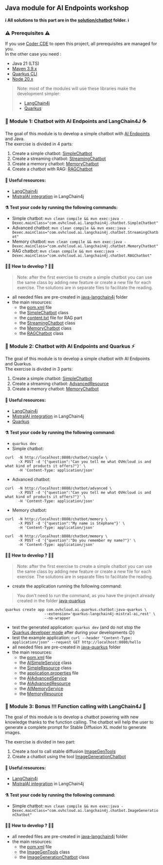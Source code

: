 ## Java module for AI Endpoints workshop

**ℹ️ All solutions to this part are in the [solution/chatbot](../../solutions/chatbot/) folder. ℹ️**

### ⚠️ Prerequisites ⚠️

If you use [Coder CDE](https://coder.com/) to open this project, all prerequisites are managed for you.  
In the other case you need : 
 - Java 21 (LTS)
 - [Maven 3.9.x](https://maven.apache.org/download.cgi)
 - [Quarkus CLI](https://quarkus.io/guides/cli-tooling)
 - [Node 20.x](https://nodejs.org/en/download/)

> Note: most of the modules will use these libraries make the development simpler: 
>  - [LangChain4j](https://docs.langchain4j.dev/intro/)
>  - [Quarkus](https://quarkus.io/)

### 🤖 Module 1: Chatbot with AI Endpoints and LangChain4J ☕️

The goal of this module is to develop a simple chatbot with [AI Endpoints](https://endpoints.ai.cloud.ovh.net/) and Java.  
The exercise is divided in 4 parts:
1. Create a simple chatbot: [SimpleChatbot](./java-langchain4j/src/main/java/com/ovhcloud/ai/langchain4j/chatbot/SimpleChatbot.java)
1. Create a streaming chatbot: [StreamingChatbot](./java-langchain4j/src/main/java/com/ovhcloud/ai/langchain4j/chatbot/StreamingChatbot.java)
1. Create a memory chatbot: [MemoryChatbot](./java-langchain4j/src/main/java/com/ovhcloud/ai/langchain4j/chatbot/MemoryChatbot.java)
1. Create a chatbot with RAG: [RAGChatbot](./java-langchain4j/src/main/java/com/ovhcloud/ai/langchain4j/chatbot/RAGChatbot.java)

#### 🔗 Useful resources:
 - [LangChain4j](https://docs.langchain4j.dev/get-started)
 - [MistralAI integration](https://docs.langchain4j.dev/integrations/language-models/mistral-ai) in LangChain4j

#### ⚗️ Test your code by running the following commands: 
 - Simple chatbot: `mvn clean compile && mvn exec:java -Dexec.mainClass="com.ovhcloud.ai.langchain4j.chatbot.SimpleChatbot"`
 - Advanced chatbot: `mvn clean compile && mvn exec:java -Dexec.mainClass="com.ovhcloud.ai.langchain4j.chatbot.StreamingChatbot"`
 - Memory chatbot: `mvn clean compile && mvn exec:java -Dexec.mainClass="com.ovhcloud.ai.langchain4j.chatbot.MemoryChatbot"`
 - RAG chatbot: `mvn clean compile && mvn exec:java -Dexec.mainClass="com.ovhcloud.ai.langchain4j.chatbot.RAGChatbot"`

#### 👩‍💻 How to develop ? 🧑‍💻

>Note: after the first exercise to create a simple chatbot you can use the same class by adding new feature or create a new file for each exercise.
>The solutions are in separate files to facilitate the reading.

  - all needed files are pre-created in [java-langchain4j](./java-langchain4j/) folder
  - the main resources:
    - the [pom.xml](./java-langchain4j/pom.xml) file
    - the [SimpleChatbot](./java-langchain4j/src/main/java/com/ovhcloud/ai/langchain4j/chatbot/SimpleChatbot.java) class
    - the [content.txt](./java-langchain4j/src/resources/rag-files/content.txt) file for RAG part
    - the [StreamingChatbot](./java-langchain4j/src/main/java/com/ovhcloud/ai/langchain4j/chatbot/StreamingChatbot.java) class
    - the [MemoryChatbot](./java-langchain4j/src/main/java/com/ovhcloud/ai/langchain4j/chatbot/MemoryChatbot.java) class
    - the [RAGChatbot](./java-langchain4j/src/main/java/com/ovhcloud/ai/langchain4j/chatbot/RAGChatbot.java) class

### 🤖 Module 2: Chatbot with AI Endpoints and Quarkus ⚡️

The goal of this module is to develop a simple chatbot with AI Endpoints and Quarkus.  
The exercise is divided in 3 parts:
1. Create a simple chatbot: [SimpleChatbot](./java-quarkus/src/main/java/com/ovhcloud/ai/quarkus/chatbot/SimpleResource.java)
1. Create a streaming chatbot: [AdvancedResource](./java-quarkus/src/main/java/com/ovhcloud/ai/quarkus/chatbot/AdvancedResource.java)
1. Create a memory chatbot: [MemoryChatbot](./java-quarkus/src/main/java/com/ovhcloud/ai/quarkus/chatbot/MemoryResource.java)

#### 🔗 Useful resources:
 - [LangChain4j](https://docs.langchain4j.dev/get-started)
 - [MistralAI integration](https://docs.langchain4j.dev/integrations/language-models/mistral-ai) in LangChain4j
 - [Quarkus](https://quarkus.io/)

#### ⚗️ Test your code by running the following command:
  - `quarkus dev` 
  - Simple chatbot: 
```
curl  -N http://localhost:8080/chatbot/simple \
      -X POST -d '{"question":"Can you tell me what OVHcloud is and what kind of products it offers?"}' \
      -H 'Content-Type: application/json'
```
  - Advanced chatbot:
```
curl  -N http://localhost:8080/chatbot/advanced \
      -X POST -d '{"question":"Can you tell me what OVHcloud is and what kind of products it offers?"}' \
      -H 'Content-Type: application/json'
```
  - Memory chatbot:
```
curl  -N http://localhost:8080/chatbot/memory \
      -X POST -d '{"question":"My name is Stéphane"}' \
      -H 'Content-Type: application/json'
```
```
curl  -N http://localhost:8080/chatbot/memory \
      -X POST -d '{"question":"Do you remember my name?"}' \
      -H 'Content-Type: application/json'
```

#### 👩‍💻 How to develop ? 🧑‍💻

>Note: after the first exercise to create a simple chatbot you can use the same class by adding new feature or create a new file for each exercise.
>The solutions are in separate files to facilitate the reading.

  - create the application running the following command:
> You don't need to run the command, as you have the project already created in the folder [java-quarkus](./java-quarkus)
```
quarkus create app com.ovhcloud.ai.quarkus.chatbot:java-quarkus \
                  --extension='quarkus-langchain4j-mistral-ai,rest' \
                  --no-wrapper
```
  - test the generated application: `quarkus dev` (and do not stop the [Quarkus developer mode](https://quarkus.io/guides/dev-mode-differences) after during your developments 😉)
  - test the example application: `curl --header "Content-Type: application/json" --request GET http://localhost:8080/hello`
  - all needed files are pre-created in [java-quarkus](./java-quarkus/) folder
  - the main resources:
    - the [pom.xml](./java-quarkus/pom.xml) file
    - the [AISimpleService](./java-quarkus/src/main/java/com/ovhcloud/ai/quarkus/chatbot/service/AISimpleService.java) class
    - the [SimpleResource](./java-quarkus/src/main/java/com/ovhcloud/ai/quarkus/chatbot/SimpleResource.java) class
    - the [application.properties](./java-quarkus/src/main/resources/application.properties) file
    - the [AIAdvancedService](./java-quarkus/src/main/java/com/ovhcloud/ai/quarkus/chatbot/service/AIAdvancedService.java)
    - the [AIAdvancedResource](./java-quarkus/src/main/java/com/ovhcloud/ai/quarkus/chatbot/AdvancedResource.java)
    - the [AIMemoryService](./java-quarkus/src/main/java/com/ovhcloud/ai/quarkus/chatbot/service/AIMemoryService.java)
    - the [MemoryResource](./java-quarkus/src/main/java/com/ovhcloud/ai/quarkus/chatbot/MemoryResource.java)    

### 🤖 Module 3: Bonus !!! Function calling with LangChain4J 🦜

The goal of this module is to develop a chatbot powering with new knowledge thanks to the function calling.
The chatbot will help the user to generate a complete prompt for Stable Diffusion XL model to generate images.

The exercise is divided in two part:
 1. Create a _tool_ to call stable diffusion [ImageGenTools](./java-langchain4j/src/main/java/com/ovhcloud/ai/langchain4j/chatbot/ImageGenTools.java)
 2. Create a chatbot using the tool [ImageGenerationChatbot](./java-langchain4j/src/main/java/com/ovhcloud/ai/langchain4j/chatbot/ImageGenerationChatbot.java)

#### 🔗 Useful resources:
 - [LangChain4j](https://docs.langchain4j.dev/get-started)
 - [MistralAI integration](https://docs.langchain4j.dev/integrations/language-models/mistral-ai) in LangChain4j

#### ⚗️ Test your code by running the following command: 
 - Simple chatbot: `mvn clean compile && mvn exec:java -Dexec.mainClass="com.ovhcloud.ai.langchain4j.chatbot.ImageGenerationChatbot"`

#### 👩‍💻 How to develop ? 🧑‍💻

  - all needed files are pre-created in [java-langchain4j](./java-langchain4j/) folder
  - the main resources:
    - the [pom.xml](./java-langchain4j/pom.xml) file
    - the [ImageGenTools](./java-langchain4j/src/main/java/com/ovhcloud/ai/langchain4j/chatbot/ImageGenTools.java) class
    - the [ImageGenerationChatbot](./java-langchain4j/src/main/java/com/ovhcloud/ai/langchain4j/chatbot/ImageGenerationChatbot.java) class
